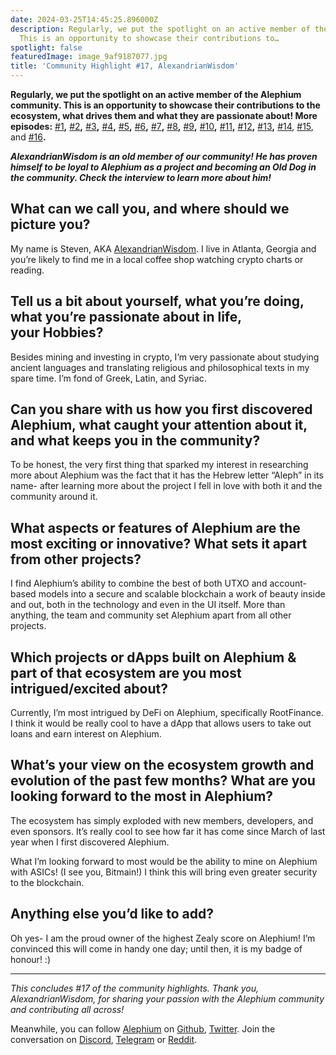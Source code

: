 ```yaml
---
date: 2024-03-25T14:45:25.896000Z
description: Regularly, we put the spotlight on an active member of the Alephium community.
  This is an opportunity to showcase their contributions to…
spotlight: false
featuredImage: image_9af9187077.jpg
title: 'Community Highlight #17, AlexandrianWisdom'
---
```

**Regularly, we put the spotlight on an active member of the Alephium community. This is an opportunity to showcase their contributions to the ecosystem, what drives them and what they are passionate about! More episodes:** [#1](/news/post/community-highlight-wilhelm-k%C3%A4llstr%C3%B6m-aka-oracleuggla-81d3938c5692)**,** [#2](/news/post/community-highlight-cgi-bin-c102cc106f19)**,** [#3](/news/post/community-highlight-3-digdug-48a7ec868504)**,** [#4](/news/post/community-highlight-4-montail-e24fd88882a0)**,** [#5](/news/post/community-highlight-5-txn-71c4fd76ffe8)**,** [#6](/news/post/community-highlight-6-waldi-zkit-beats-37af1f6df3b8)**,** [#7](/news/post/community-highlight-7-oheka-13d8b4ae025e)**,** [#8](/news/post/community-highlight-8-jorge-438510785041)**,** [#9](/news/post/community-highlight-9-dzhemsh-a0a4a98a8489)**,** [#10](/news/post/community-highlight-10-lx-aka-lix-fde724cf8d81)**,** [#11](/news/post/community-highlight-11-dr-jekyll-165ab9a51880)**,** [#12](/news/post/community-highlight-12-sam-a-k-a-energy45-610005a9219b)**,** [#13](/news/post/community-highlight-13-ryan-5dbbeaf859e4)**,** [#14](/news/post/community-highlight-14-animalmanjan-da8fd051bc38), [#15](/news/post/community-highlight-15-yulius-aka-chris45-036ae41a8037), and [#16](/news/post/community-highlight-16-mikael-446980141ee3)**.**

**_AlexandrianWisdom is an old member of our community! He has proven himself to be loyal to Alephium as a project and becoming an Old Dog in the community. Check the interview to learn more about him!_**

## **What can we call you, and where should we picture you?**

My name is Steven, AKA [AlexandrianWisdom](https://twitter.com/Alexandrian777). I live in Atlanta, Georgia and you’re likely to find me in a local coffee shop watching crypto charts or reading.

## **Tell us a bit about yourself, what you’re doing, what you’re passionate about in life, your Hobbies?**

Besides mining and investing in crypto, I’m very passionate about studying ancient languages and translating religious and philosophical texts in my spare time. I’m fond of Greek, Latin, and Syriac.

## **Can you share with us how you first discovered Alephium, what caught your attention about it, and what keeps you in the community?**

To be honest, the very first thing that sparked my interest in researching more about Alephium was the fact that it has the Hebrew letter “Aleph” in its name- after learning more about the project I fell in love with both it and the community around it.

## **What aspects or features of Alephium are the most exciting or innovative? What sets it apart from other projects?**

I find Alephium’s ability to combine the best of both UTXO and account-based models into a secure and scalable blockchain a work of beauty inside and out, both in the technology and even in the UI itself. More than anything, the team and community set Alephium apart from all other projects.

## **Which projects or dApps built on Alephium & part of that ecosystem are you most intrigued/excited about?**

Currently, I’m most intrigued by DeFi on Alephium, specifically RootFinance. I think it would be really cool to have a dApp that allows users to take out loans and earn interest on Alephium.

## **What’s your view on the ecosystem growth and evolution of the past few months? What are you looking forward to the most in Alephium?**

The ecosystem has simply exploded with new members, developers, and even sponsors. It’s really cool to see how far it has come since March of last year when I first discovered Alephium.

What I’m looking forward to most would be the ability to mine on Alephium with ASICs! (I see you, Bitmain!) I think this will bring even greater security to the blockchain.

## **Anything else you’d like to add?**

Oh yes- I am the proud owner of the highest Zealy score on Alephium! I’m convinced this will come in handy one day; until then, it is my badge of honour! :)

---

_This concludes \#17 of the community highlights. Thank you, AlexandrianWisdom, for sharing your passion with the Alephium community and contributing all across!_

Meanwhile, you can follow [Alephium](/) on [Github](https://github.com/alephium/), [Twitter](https://twitter.com/alephium). Join the conversation on [Discord](/discord), [Telegram](https://t.me/alephiumgroup) or [Reddit](https://www.reddit.com/r/alephium).
